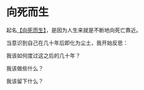 # 向死而生

起名[【向死而生】](http://galian.wang)，是因为人生来就是不断地向死亡靠近。

当意识到自己在几十年后即化为尘土，我开始反思：

我该如何度过这之后的几十年？

我该做些什么？

我该留下什么？
